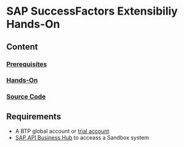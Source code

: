 # SAP SuccessFactors Extensibiliy Hands-On

## Content

### [Prerequisites](./prerequisites/README.md)
### [Hands-On](./hands-on/README.md)
### [Source Code](./code/)

## Requirements
  * A BTP global account or [trial account](https://www.sap.com/products/business-technology-platform/trial.html)
  * [SAP API Business Hub](https://api.sap.com/) to acceass a Sandbox system